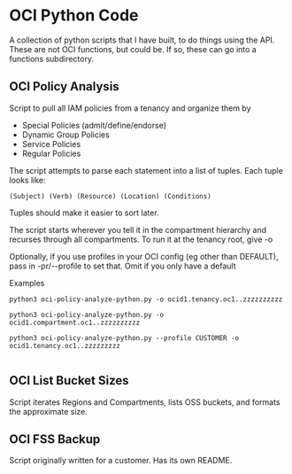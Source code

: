# OCI Python Code

A collection of python scripts that I have built, to do things using the API.  These are not OCI functions, but could be.  If so, these can go into a functions subdirectory.

## OCI Policy Analysis

Script to pull all IAM policies from a tenancy and organize them by
- Special Policies (admit/define/endorse)
- Dynamic Group Policies
- Service Policies
- Regular Policies

The script attempts to parse each statement into a list of tuples.  Each tuple looks like:

`(Subject) (Verb) (Resource) (Location) (Conditions)`

Tuples should make it easier to sort later.

The script starts wherever you tell it in the compartment hierarchy and recurses through all compartments.  To run it at the tenancy root, give -o <tenancy ocid>

Optionally, if you use profiles in your OCI config (eg other than DEFAULT), pass in -pr/--profile to set that.  Omit if you only have a default

Examples
```
python3 oci-policy-analyze-python.py -o ocid1.tenancy.oc1..zzzzzzzzzz

python3 oci-policy-analyze-python.py -o ocid1.compartment.oc1..zzzzzzzzzz

python3 oci-policy-analyze-python.py --profile CUSTOMER -o ocid1.tenancy.oc1..zzzzzzzzz


```

## OCI List Bucket Sizes

Script iterates Regions and Compartments, lists OSS buckets, and formats the approximate size.

## OCI FSS Backup

Script originally written for a customer.  Has its own README.
